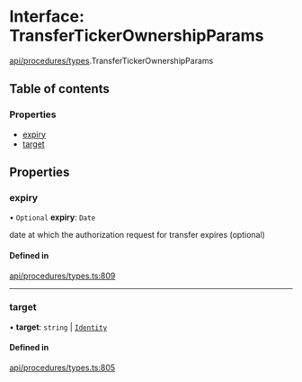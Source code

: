 # Interface: TransferTickerOwnershipParams

[api/procedures/types](../wiki/api.procedures.types).TransferTickerOwnershipParams

## Table of contents

### Properties

- [expiry](../wiki/api.procedures.types.TransferTickerOwnershipParams#expiry)
- [target](../wiki/api.procedures.types.TransferTickerOwnershipParams#target)

## Properties

### expiry

• `Optional` **expiry**: `Date`

date at which the authorization request for transfer expires (optional)

#### Defined in

[api/procedures/types.ts:809](https://github.com/PolymeshAssociation/polymesh-sdk/blob/3d14e829/src/api/procedures/types.ts#L809)

___

### target

• **target**: `string` \| [`Identity`](../wiki/api.entities.Identity.Identity)

#### Defined in

[api/procedures/types.ts:805](https://github.com/PolymeshAssociation/polymesh-sdk/blob/3d14e829/src/api/procedures/types.ts#L805)
